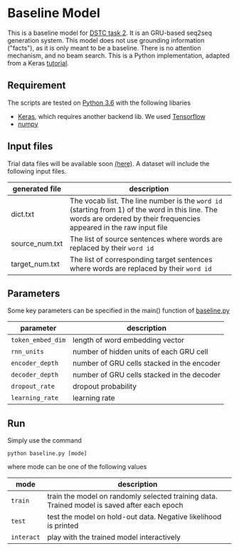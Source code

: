 # Baseline Model
This is a baseline model for [DSTC task 2](https://github.com/DSTC-MSR-NLP/DSTC7-End-to-End-Conversation-Modeling). It is an GRU-based seq2seq generation system. This model does not use grounding information ("facts"), as it is only meant to be a baseline. There is no attention mechanism, and no beam search. This is a Python implementation, adapted from a Keras [tutorial](https://blog.keras.io/a-ten-minute-introduction-to-sequence-to-sequence-learning-in-keras.html). 

## Requirement
The scripts are tested on [Python 3.6](https://www.python.org/downloads/) with the following libaries
* [Keras](https://keras.io/), which requires another backend lib. We used [Tensorflow](https://www.tensorflow.org/)
* [numpy](http://www.numpy.org/)

## Input files
Trial data files will be available soon [(here)](https://github.com/DSTC-MSR-NLP/DSTC7-End-to-End-Conversation-Modeling/tree/master/data_extraction). A dataset will include the following input files.

|generated file|description|
|---|---|
|dict.txt|The vocab list. The line number is the `word id` (starting from 1) of the word in this line. The words are ordered by their frequencies appeared in the raw input file|
|source_num.txt|The list of source sentences where words are replaced by their `word id`|
|target_num.txt|The list of corresponding target sentences where words are replaced by their `word id`|

## Parameters
Some key parameters can be specified in the main() function of [baseline.py](baseline.py)

|parameter|description|
|---------|-------|
|`token_embed_dim` | length of word embedding vector |
|`rnn_units`| number of hidden units of each GRU cell|
|`encoder_depth`| number of GRU cells stacked in the encoder|
|`decoder_depth`| number of GRU cells stacked in the decoder|
|`dropout_rate`| dropout probability|
|`learning_rate`| learning rate|

## Run
Simply use the command
```
python baseline.py [mode]
```
where mode can be one of the following values

|mode|description|
|---------|-------|
|`train` | train the model on randomly selected training data. Trained model is saved after each epoch |
|`test`| test the model on hold-out data. Negative likelihood is printed|
|`interact`| play with the trained model interactively|
